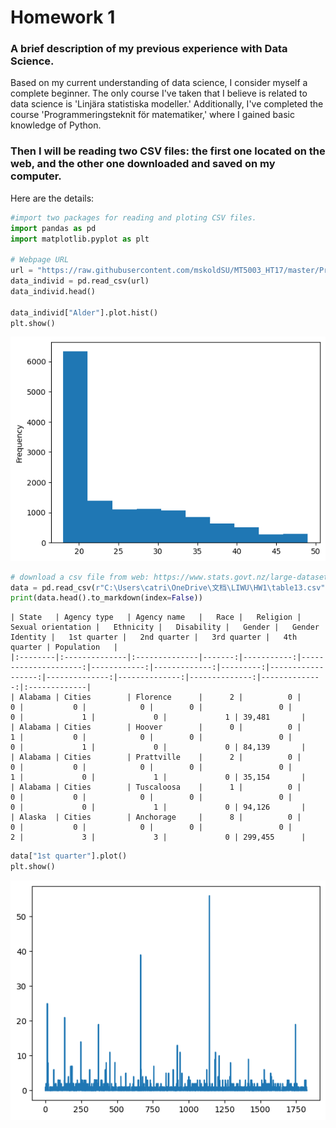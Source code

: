 # Homework 1

### A brief description of my previous experience with Data Science.
Based on my current understanding of data science, I consider myself a complete beginner. The only course I've taken that I believe is related to data science is 'Linjära statistiska modeller.' Additionally, I've completed the course 'Programmeringsteknit för matematiker,' where I gained basic knowledge of Python. 

### Then I will be reading two CSV files: the first one located on the web, and the other one downloaded and saved on my computer. 
Here are the details:


```python
#import two packages for reading and ploting CSV files.
import pandas as pd
import matplotlib.pyplot as plt 

# Webpage URL
url = "https://raw.githubusercontent.com/mskoldSU/MT5003_HT17/master/Projekt/proj_data.csv"
data_individ = pd.read_csv(url)
data_individ.head()

data_individ["Alder"].plot.hist()
plt.show()
```


    
![png](output_1_0.png)
    



```python
# download a csv file from web: https://www.stats.govt.nz/large-datasets/csv-files-for-download/ and save it in my computer, then read it 
data = pd.read_csv(r"C:\Users\catri\OneDrive\文档\LIWU\HW1\table13.csv")
print(data.head().to_markdown(index=False))
```

    | State   | Agency type   | Agency name   |   Race |   Religion |   Sexual orientation |   Ethnicity |   Disability |   Gender |   Gender Identity |   1st quarter |   2nd quarter |   3rd quarter |   4th quarter | Population   |
    |:--------|:--------------|:--------------|-------:|-----------:|---------------------:|------------:|-------------:|---------:|------------------:|--------------:|--------------:|--------------:|--------------:|:-------------|
    | Alabama | Cities        | Florence      |      2 |          0 |                    0 |           0 |            0 |        0 |                 0 |             0 |             1 |             0 |             1 | 39,481       |
    | Alabama | Cities        | Hoover        |      0 |          0 |                    1 |           0 |            0 |        0 |                 0 |             0 |             1 |             0 |             0 | 84,139       |
    | Alabama | Cities        | Prattville    |      2 |          0 |                    0 |           0 |            0 |        0 |                 0 |             1 |             0 |             1 |             0 | 35,154       |
    | Alabama | Cities        | Tuscaloosa    |      1 |          0 |                    0 |           0 |            0 |        0 |                 0 |             0 |             0 |             1 |             0 | 94,126       |
    | Alaska  | Cities        | Anchorage     |      8 |          0 |                    0 |           0 |            0 |        0 |                 0 |             2 |             3 |             3 |             0 | 299,455      |
    


```python
data["1st quarter"].plot()
plt.show()
```


    
![png](output_3_0.png)
    



```python

```
